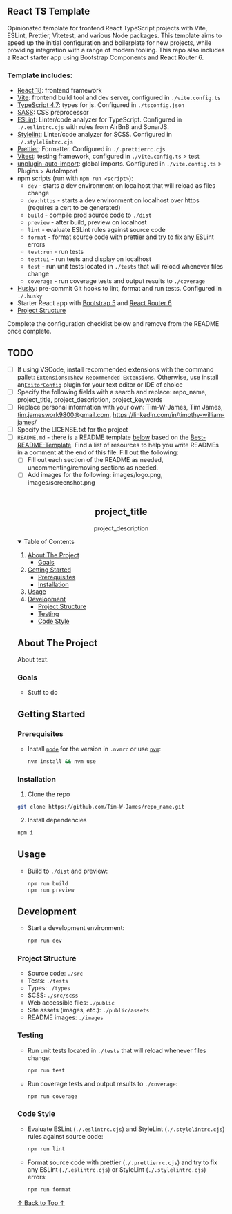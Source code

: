## React TS Template

Opinionated template for frontend React TypeScript projects with Vite, ESLint,
Prettier, Vitetest, and various Node packages. This template aims to speed up
the initial configuration and boilerplate for new projects, while providing
integration with a range of modern tooling. This repo also includes a React
starter app using Bootstrap Components and React Router 6.

### Template includes:

- [React 18](https://reactjs.org/docs/getting-started.html): frontend framework
- [Vite](https://vitejs.dev/config/): frontend build tool and dev server, configured in `./vite.config.ts`
- [TypeScript 4.7](https://www.typescriptlang.org/docs/handbook/tsconfig-json.html): types for js. Configured in `./tsconfig.json`
- [SASS](https://sass-lang.com/): CSS preprocessor
- [ESLint](https://eslint.org/docs/2.0.0/user-guide/configuring): Linter/code
  analyzer for TypeScript. Configured in `./.eslintrc.cjs` with
  rules from AirBnB and SonarJS.
- [Stylelint](https://stylelint.io/): Linter/code analyzer for SCSS. Configured in `./.stylelintrc.cjs`
- [Prettier](https://prettier.io/docs/en/configuration.html): Formatter. Configured in `./.prettierrc.cjs`
- [Vitest](https://vitest.dev/config/): testing framework, configured in `./vite.config.ts` > test
- [unplugin-auto-import](https://github.com/antfu/unplugin-auto-import#configuration):
  global imports. Configured in `./vite.config.ts` > Plugins > AutoImport
- npm scripts (run with `npm run <script>`):
  - `dev` - starts a dev environment on localhost that will reload as files change
  - `dev:https` - starts a dev environment on localhost over https (requires a
    cert to be generated)
  - `build` - compile prod source code to `./dist`
  - `preview` - after build, preview on localhost
  - `lint` - evaluate ESLint rules against source code
  - `format` - format source code with prettier and try to fix any ESLint errors
  - `test:run` - run tests
  - `test:ui` - run tests and display on localhost
  - `test` - run unit tests located in `./tests` that will reload whenever files change
  - `coverage` - run coverage tests and output results to `./coverage`
- [Husky](https://github.com/typicode/husky): pre-commit Git hooks to lint,
  format and run tests. Configured in `./.husky`
- Starter React app with [Bootstrap 5](https://react-bootstrap.github.io/getting-started/introduction/) and [React Router 6](https://reactrouter.com/docs/en/v6/getting-started/overview)
- <a href="#project-structure">Project Structure</a>

Complete the configuration checklist below and remove from the README once complete.

## TODO

- [ ] If using VSCode, install recommended extensions with the command pallet: `Extensions:Show Recommended Extensions`. Otherwise, use install an[`EditorConfig`](https://editorconfig.org/#download) plugin for your text editor or IDE of choice
- [ ] Specify the following fields with a search and replace:
      repo_name, project_title, project_description, project_keywords
- [ ] Replace personal information with your own:
      Tim-W-James, Tim James, tim.jameswork9800@gmail.com, https://linkedin.com/in/timothy-william-james/
- [ ] Specify the LICENSE.txt for the project
- [ ] `README.md` - there is a README template [below](#top) based on the [Best-README-Template](https://github.com/othneildrew/Best-README-Template). Find a list of resources to help you write READMEs in a comment at the end of this file. Fill out the following:
  - [ ] Fill out each section of the README as needed, uncommenting/removing sections as needed.
  - [ ] Add images for the following:
      images/logo.png, images/screenshot.png
  <!-- ! Use ESM where possible
       ! If you need to use CJS, see: https://www.typescriptlang.org/docs/handbook/esm-node.html
- [ ] Set the environment of the project:
  - ES Modules (import, export):
    - Add to `package.json`: `"type": "module"`
    - Add to `tsconfig.json`:
      - `"module": "ES6"`
      - `"moduleResolution" : "node`
      - `"lib": ["ES6", "DOM"]`
    - Add to `.eslintrc.cjs`: `"parserOptions": { "sourceType": "module" }`
  - Node CommonJS (require, exports):
    - Add to `package.json`: `"type": "commonjs"`
    - Add to `tsconfig.json`: `"module": "commonjs"`
    - Add to `.eslintrc.cjs`: `"parserOptions": { "sourceType": "script" }` -->
- [ ] Set the target ES version (ES6 - supported by most browsers, ESNext - latest):
  - `./.eslint.cjs`:
    - `"<target>": true`
    - `"ecmaVersion": <target>`
  - `./tsconfig.json`:
    - `"target": "<target>"`
    - `"module": "<target>"`
    - `"lib": ["<target>", "DOM"]`
  - Append `--target <target>` to the `package.json` build script
- [ ] Add any [global imports](https://github.com/antfu/unplugin-auto-import#configuration) to `vite.config.ts` > Plugins > AutoImport
- [ ] Do you want to commit package-lock? If yes, remove it from the `./.gitignore`. Otherwise, consider using [`yarn`](https://classic.yarnpkg.com/lang/en/docs/install/#debian-stable)
- [ ] Specify node version in the `.nvmrc`
- [ ] Specify formatting and editor configuration in `./.editorconfig`. Use the `./.prettierrc.cjs` for js specific rules that are not defined in `./.editorconfig`.
- [ ] Run: `npm i`
- [ ] Finally, remove/modify the sample code:
  - `./src/*`
  - `./tests/*`
  - `./public/assets/*`
  - `./index.html`
  - And any dependencies you don't need such as `react-router-dom`,
    `react-bootstrap` or `react-icons`

↑ Remove everything above once setup is complete. ↑

<!-- ! If you can read this comment, please preview this file with a markdown renderer -->

<!--
*** README forked from the Best-README-Template: https://github.com/othneildrew/Best-README-Template
*** Forked by Tim James: https://github.com/Tim-W-James/README-Template
***
*** See the TODO lists for project setup.
*** Find a list of resources for writing markdown, etc. at the end of this file.
-->

<!-- PROJECT SHIELDS -->
<!-- [![Release][release-shield]][release-url] -->
<!-- [![Last Commit][last-commit-shield]][last-commit-url] -->
<!-- [![Contributors][contributors-shield]][contributors-url] -->
<!-- [![Forks][forks-shield]][forks-url] -->
<!-- [![Stargazers][stars-shield]][stars-url] -->
<!-- [![Issues][issues-shield]][issues-url] -->
<!-- [![MIT License][license-shield]][license-url] -->
<!-- [![LinkedIn][linkedin-shield]][linkedin-url] -->

<!-- PROJECT LOGO -->
<br />
<p align="center">
  <a href="https://github.com/Tim-W-James/repo_name">
    <!-- <img src="images/logo.png" alt="Logo" width="80" height="80"> -->
  </a>

  <h2 align="center" id="top">project_title</h2>

  <p align="center">
    project_description
    <br />
<!--     <a href="https://github.com/Tim-W-James/repo_name"><strong>Explore the docs »</strong></a>
    <br />
    <br /> -->
<!--     <a href="https://github.com/Tim-W-James/repo_name">View Demo</a> -->
<!--     ·
    <a href="https://github.com/Tim-W-James/repo_name/issues">Report Bug</a> -->
<!--     ·
    <a href="https://github.com/Tim-W-James/repo_name/issues">Request Feature</a> -->
  </p>
</p>

<!-- TABLE OF CONTENTS -->
<details open="open">
  <summary>Table of Contents</summary>
  <ol>
    <li>
      <a href="#about-the-project">About The Project</a>
      <ul>
        <li><a href="#goals">Goals</a></li>
        <!-- <li><a href="#roadmap">Goals</a></li> -->
        <!-- <li><a href="#features">Features</a></li> -->
        <!-- <li><a href="#built-with">Built With</a></li> -->
      </ul>
    </li>
    <li>
      <a href="#getting-started">Getting Started</a>
      <ul>
        <li><a href="#prerequisites">Prerequisites</a></li>
        <li><a href="#installation">Installation</a></li>
      </ul>
    </li>
    <li>
        <a href="#usage">Usage</a>
        <ul>
          <!-- <li><a href="#example-usecases">Example Usecases</a></li> -->
        </ul>
    </li>
    <li>
        <a href="#development">Development</a>
        <ul>
          <li><a href="#project-structure">Project Structure</a></li>
          <li><a href="#testing">Testing</a></li>
          <li><a href="#code-style">Code Style</a></li>
        </ul>
    </li>
    <!-- <li><a href="#contributing">Contributing</a></li> -->
    <!-- <li><a href="#license">License</a></li> -->
    <!-- <li><a href="#contact">Contact</a></li> -->
    <!-- <li><a href="#acknowledgements">Acknowledgements</a></li> -->
  </ol>
</details>

<!-- ABOUT THE PROJECT -->

## About The Project

<!-- [![repo_name Screen Shot][product-screenshot]](https://example.com) -->

About text.

### Goals

- Stuff to do

<!-- ### Roadmap

See the [open issues](https://github.com/Tim-W-James/repo_name/issues) for a list of proposed features (and known issues). -->

<!-- ### Features

* -->

<!-- ### Built With

* []() -->

<!-- GETTING STARTED -->

## Getting Started

### Prerequisites

- Install [`node`](https://nodejs.org/en/) for the version in `.nvmrc` or use [`nvm`](https://github.com/nvm-sh/nvm):

  ```sh
  nvm install && nvm use
  ```

### Installation

1. Clone the repo

```sh
git clone https://github.com/Tim-W-James/repo_name.git
```

2. Install dependencies

```sh
npm i
```

<!-- USAGE -->

## Usage

- Build to `./dist` and preview:

  ```sh
  npm run build
  npm run preview
  ```

<!-- ### Example Usecases

Use this space to show useful examples of how a project can be used. Additional screenshots, code examples and demos work well in this space. You may also link to more resources.

_For more examples, please refer to the [Documentation](https://example.com)_ -->

<!-- DEVELOPMENT -->

## Development

- Start a development environment:

  ```sh
  npm run dev
  ```

### Project Structure

- Source code: `./src`
- Tests: `./tests`
- Types: `./types`
- SCSS: `./src/scss`
- Web accessible files: `./public`
- Site assets (images, etc.): `./public/assets`
- README images: `./images`

### Testing

- Run unit tests located in `./tests` that will reload whenever files change:

  ```sh
  npm run test
  ```

- Run coverage tests and output results to `./coverage`:

  ```sh
  npm run coverage
  ```

### Code Style

- Evaluate ESLint (`./.eslintrc.cjs`) and StyleLint (`./.stylelintrc.cjs`) rules against source code:

  ```sh
  npm run lint
  ```

- Format source code with prettier (`./.prettierrc.cjs`) and try to fix any
  ESLint (`./.eslintrc.cjs`) or StyleLint (`./.stylelintrc.cjs`) errors:

  ```sh
  npm run format
  ```

<!-- CONTRIBUTING -->
<!-- ## Contributing

Contributions are what make the open source community such an amazing place to learn, inspire, and create. Any contributions you make are **greatly appreciated**.

1. Fork the Project
2. Create your Feature Branch (`git checkout -b feature/AmazingFeature`)
3. Commit your Changes (`git commit -m 'Add some AmazingFeature'`)
4. Push to the Branch (`git push origin feature/AmazingFeature`)
5. Open a Pull Request -->

<!-- LICENSE -->
<!-- ## License

Distributed under the MIT License. See `LICENSE` for more information. -->

<!-- CONTACT -->
<!-- ## Contact

Email: [tim.jameswork9800@gmail.com](mailto:tim.jameswork9800@gmail.com "tim.jameswork9800@gmail.com")

Project Link: [https://github.com/Tim-W-James/repo_name](https://github.com/Tim-W-James/repo_name) -->

<!-- ACKNOWLEDGEMENTS -->
<!-- ## Acknowledgements

* []()
* []()
* []() -->

<a href="#top">↑ Back to Top ↑</a>

<!-- MARKDOWN LINKS & IMAGES -->
<!-- https://www.markdownguide.org/basic-syntax/#reference-style-links -->

[release-shield]: https://img.shields.io/github/v/release/Tim-W-James/repo_name.svg?include_prereleases&style=for-the-badge
[release-url]: https://github.com/Tim-W-James/repo_name/releases
[last-commit-shield]: https://img.shields.io/github/last-commit/Tim-W-James/repo_name.svg?style=for-the-badge
[last-commit-url]: https://github.com/Tim-W-James/repo_name/commits/main
[contributors-shield]: https://img.shields.io/github/contributors/Tim-W-James/repo_name.svg?style=for-the-badge
[contributors-url]: https://github.com/Tim-W-James/repo_name/graphs/contributors
[contributors-shield]: https://img.shields.io/github/contributors/Tim-W-James/repo_name.svg?style=for-the-badge
[contributors-url]: https://github.com/Tim-W-James/repo_name/graphs/contributors
[forks-shield]: https://img.shields.io/github/forks/Tim-W-James/repo_name.svg?style=for-the-badge
[forks-url]: https://github.com/Tim-W-James/repo_name/network/members
[stars-shield]: https://img.shields.io/github/stars/Tim-W-James/repo_name.svg?style=for-the-badge
[stars-url]: https://github.com/Tim-W-James/repo_name/stargazers
[issues-shield]: https://img.shields.io/github/issues/Tim-W-James/repo_name.svg?style=for-the-badge
[issues-url]: https://github.com/Tim-W-James/repo_name/issues
[license-shield]: https://img.shields.io/github/license/Tim-W-James/repo_name?style=for-the-badge
[license-url]: https://github.com/Tim-W-James/repo_name/blob/main/LICENSE.txt
[linkedin-shield]: https://img.shields.io/badge/-LinkedIn-black.svg?style=for-the-badge&logo=linkedin&colorB=555
[linkedin-url]: https://linkedin.com/in/timothy-william-james/
[product-screenshot]: images/screenshot.png

<!-- USEFUL LINKS FOR MARKDOWN
* https://github.com/Tim-W-James/blog/blob/master/Markdow-Cheatsheet.md
* https://www.markdownguide.org/basic-syntax
* https://www.webpagefx.com/tools/emoji-cheat-sheet
* https://shields.io
* https://choosealicense.com
* https://pages.github.com
* https://daneden.github.io/animate.css
* https://connoratherton.com/loaders
* https://kenwheeler.github.io/slick
* https://github.com/cferdinandi/smooth-scroll
* http://leafo.net/sticky-kit
* http://jvectormap.com
* https://fontawesome.com -->

